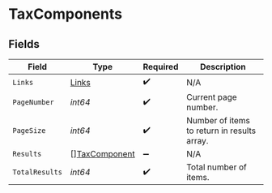 # TaxComponents


## Fields

| Field                                                 | Type                                                  | Required                                              | Description                                           |
| ----------------------------------------------------- | ----------------------------------------------------- | ----------------------------------------------------- | ----------------------------------------------------- |
| `Links`                                               | [Links](../../models/shared/links.md)                 | :heavy_check_mark:                                    | N/A                                                   |
| `PageNumber`                                          | *int64*                                               | :heavy_check_mark:                                    | Current page number.                                  |
| `PageSize`                                            | *int64*                                               | :heavy_check_mark:                                    | Number of items to return in results array.           |
| `Results`                                             | [][TaxComponent](../../models/shared/taxcomponent.md) | :heavy_minus_sign:                                    | N/A                                                   |
| `TotalResults`                                        | *int64*                                               | :heavy_check_mark:                                    | Total number of items.                                |